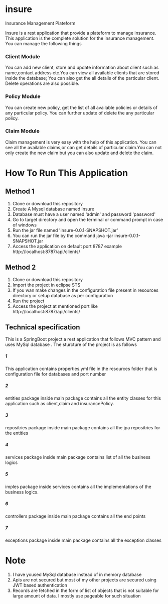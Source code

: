 # insure
Insurance Management Plateform

Insure is a rest application that provide a plateform to manage insurance. This application is the complete solution for the insurance management. 
You can manage the following things

### Client Module
You can add new client, store and update information about client such as name,contact address etc.You can view all available clients that are stored inside the database; You can also get the all details of the particular client. Delete operations are also possible. 

### Policy Module
You can create new policy, get the list of all available policies or details of any particular policy. You can further update of delete the any particular policy.

### Claim Module
Claim management is very easy with the help of this application. You can see all the available claims,or can get details of particular claim.You can not only create the new claim but you can also update and delete the claim.

# How To Run This Application
## Method 1
1) Clone or download this repository
2) Create A Mysql database named insure
3) Database must have a user named 'admin' and password 'password'
3) Go to target directory and open the terminal or command prompt in case of windows
4) Run the jar file named 'insure-0.0.1-SNAPSHOT.jar' 
5) You can run the jar file by the command java -jar insure-0.0.1-SNAPSHOT.jar
6) Access the application on default port 8787 example http://localhost:8787/api/clients/

## Method 2
1) Clone or download this repository
2) Import the project in eclipse STS
3) If you wan make changes in the configuration file present in resources directory or setup database as per configuration
4) Run the project
5) Access the project at mentioned port like http://localhost:8787/api/clients/



## Technical specification
This is a SpringBoot project a rest application that follows MVC pattern and uses MySql database . The sturcture of the project is as follows
##### 1
This application contains properties.yml file in the resources folder that is configuration file for databases and port number
##### 2
entities package inside main package contains all the entity classes for this application such as client,claim and insurancePolicy.
##### 3
repositries package inside main package contains all the jpa repositries for the entities
##### 4
services package inside main package contains list of all the business logics 
##### 5 
imples package inside services contains all the implementations of the business logics.
##### 6
controllers package inside main package contains all the end points
##### 7
exceptions package inside main package contains all the exception classes


# Note
1) I have yoused MySql database instead of in memory database
2) Apis are not secured but most of my other projects are secured using JWT based authentication
3) Records are fetched in the form of list of objects that is not suitable for large amount of data. I mostly use pageable for such situation

